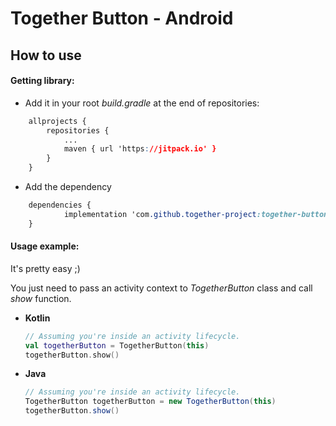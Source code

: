 # Together Button - Android
## How to use

#### Getting library:

- Add it in your root *build.gradle* at the end of repositories:

```css
	allprojects {
		repositories {
			...
			maven { url 'https://jitpack.io' }
		}
	}
```

- Add the dependency

```css
	dependencies {
	        implementation 'com.github.together-project:together-button-android:v0.1.3'
	}
```



#### Usage example:

It's pretty easy ;)

You just need to pass an activity context to *TogetherButton* class and call *show* function.

- **Kotlin**

  ```kotlin
  // Assuming you're inside an activity lifecycle.
  val togetherButton = TogetherButton(this)
  togetherButton.show()
  ```

- **Java**

  ```java
  // Assuming you're inside an activity lifecycle.
  TogetherButton togetherButton = new TogetherButton(this)
  togetherButton.show()
  ```

  